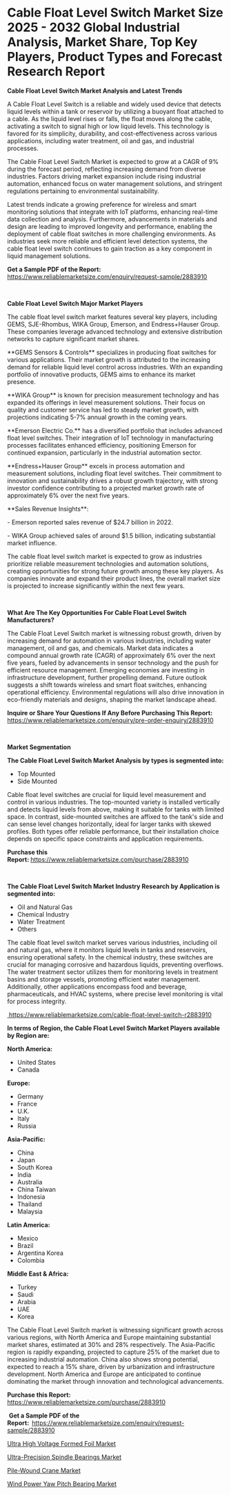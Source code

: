 <p><h1>Cable Float Level Switch Market Size 2025 - 2032 Global Industrial Analysis, Market Share, Top Key Players, Product Types and Forecast Research Report</h1></p><p><strong>Cable Float Level Switch Market Analysis and Latest Trends</strong></p>
<p><p>A Cable Float Level Switch is a reliable and widely used device that detects liquid levels within a tank or reservoir by utilizing a buoyant float attached to a cable. As the liquid level rises or falls, the float moves along the cable, activating a switch to signal high or low liquid levels. This technology is favored for its simplicity, durability, and cost-effectiveness across various applications, including water treatment, oil and gas, and industrial processes.</p><p>The Cable Float Level Switch Market is expected to grow at a CAGR of 9% during the forecast period, reflecting increasing demand from diverse industries. Factors driving market expansion include rising industrial automation, enhanced focus on water management solutions, and stringent regulations pertaining to environmental sustainability. </p><p>Latest trends indicate a growing preference for wireless and smart monitoring solutions that integrate with IoT platforms, enhancing real-time data collection and analysis. Furthermore, advancements in materials and design are leading to improved longevity and performance, enabling the deployment of cable float switches in more challenging environments. As industries seek more reliable and efficient level detection systems, the cable float level switch continues to gain traction as a key component in liquid management solutions.</p></p>
<p><strong>Get a Sample PDF of the Report:&nbsp;</strong> <a href="https://www.reliablemarketsize.com/enquiry/request-sample/2883910?utm_campaign=2008&utm_medium=2&utm_source=Github&utm_content=ia&utm_term=13032025&utm_id=cable-float-level-switch">https://www.reliablemarketsize.com/enquiry/request-sample/2883910</a></p>
<p>&nbsp;</p>
<p><strong>Cable Float Level Switch Major Market Players</strong></p>
<p><p>The cable float level switch market features several key players, including GEMS, SJE-Rhombus, WIKA Group, Emerson, and Endress+Hauser Group. These companies leverage advanced technology and extensive distribution networks to capture significant market shares.</p><p>**GEMS Sensors & Controls** specializes in producing float switches for various applications. Their market growth is attributed to the increasing demand for reliable liquid level control across industries. With an expanding portfolio of innovative products, GEMS aims to enhance its market presence.</p><p>**WIKA Group** is known for precision measurement technology and has expanded its offerings in level measurement solutions. Their focus on quality and customer service has led to steady market growth, with projections indicating 5-7% annual growth in the coming years.</p><p>**Emerson Electric Co.** has a diversified portfolio that includes advanced float level switches. Their integration of IoT technology in manufacturing processes facilitates enhanced efficiency, positioning Emerson for continued expansion, particularly in the industrial automation sector.</p><p>**Endress+Hauser Group** excels in process automation and measurement solutions, including float level switches. Their commitment to innovation and sustainability drives a robust growth trajectory, with strong investor confidence contributing to a projected market growth rate of approximately 6% over the next five years.</p><p>**Sales Revenue Insights**: </p><p>- Emerson reported sales revenue of $24.7 billion in 2022.</p><p>- WIKA Group achieved sales of around $1.5 billion, indicating substantial market influence.</p><p>The cable float level switch market is expected to grow as industries prioritize reliable measurement technologies and automation solutions, creating opportunities for strong future growth among these key players. As companies innovate and expand their product lines, the overall market size is projected to increase significantly within the next few years.</p></p>
<p>&nbsp;</p>
<p><strong>What Are The Key Opportunities For Cable Float Level Switch Manufacturers?</strong></p>
<p><p>The Cable Float Level Switch market is witnessing robust growth, driven by increasing demand for automation in various industries, including water management, oil and gas, and chemicals. Market data indicates a compound annual growth rate (CAGR) of approximately 6% over the next five years, fueled by advancements in sensor technology and the push for efficient resource management. Emerging economies are investing in infrastructure development, further propelling demand. Future outlook suggests a shift towards wireless and smart float switches, enhancing operational efficiency. Environmental regulations will also drive innovation in eco-friendly materials and designs, shaping the market landscape ahead.</p></p>
<p><strong>Inquire or Share Your Questions If Any Before Purchasing This Report:</strong> <a href="https://www.reliablemarketsize.com/enquiry/pre-order-enquiry/2883910?utm_campaign=2008&utm_medium=2&utm_source=Github&utm_content=ia&utm_term=13032025&utm_id=cable-float-level-switch">https://www.reliablemarketsize.com/enquiry/pre-order-enquiry/2883910</a></p>
<p>&nbsp;</p>
<p><strong>Market Segmentation</strong></p>
<p><strong>The Cable Float Level Switch Market Analysis by types is segmented into:</strong></p>
<p><ul><li>Top Mounted</li><li>Side Mounted</li></ul></p>
<p><p>Cable float level switches are crucial for liquid level measurement and control in various industries. The top-mounted variety is installed vertically and detects liquid levels from above, making it suitable for tanks with limited space. In contrast, side-mounted switches are affixed to the tank's side and can sense level changes horizontally, ideal for larger tanks with skewed profiles. Both types offer reliable performance, but their installation choice depends on specific space constraints and application requirements.</p></p>
<p><strong>Purchase this Report:&nbsp;</strong><a href="https://www.reliablemarketsize.com/purchase/2883910?utm_campaign=2008&utm_medium=2&utm_source=Github&utm_content=ia&utm_term=13032025&utm_id=cable-float-level-switch">https://www.reliablemarketsize.com/purchase/2883910</a></p>
<p>&nbsp;</p>
<p><strong>The Cable Float Level Switch Market Industry Research by Application is segmented into:</strong></p>
<p><ul><li>Oil and Natural Gas</li><li>Chemical Industry</li><li>Water Treatment</li><li>Others</li></ul></p>
<p><p>The cable float level switch market serves various industries, including oil and natural gas, where it monitors liquid levels in tanks and reservoirs, ensuring operational safety. In the chemical industry, these switches are crucial for managing corrosive and hazardous liquids, preventing overflows. The water treatment sector utilizes them for monitoring levels in treatment basins and storage vessels, promoting efficient water management. Additionally, other applications encompass food and beverage, pharmaceuticals, and HVAC systems, where precise level monitoring is vital for process integrity.</p></p>
<p><a href="https://www.reliablemarketsize.com/cable-float-level-switch-r2883910?utm_campaign=2008&utm_medium=2&utm_source=Github&utm_content=ia&utm_term=13032025&utm_id=cable-float-level-switch">&nbsp;https://www.reliablemarketsize.com/cable-float-level-switch-r2883910</a></p>
<p><strong>In terms of Region, the Cable Float Level Switch Market Players available by Region are:</strong></p>
<p>
    <p> <strong> North America: </strong>
        <ul>
            <li>United States</li>
            <li>Canada</li>
        </ul>
        </p> 
    <p> <strong> Europe: </strong>
        <ul>
            <li>Germany</li>
            <li>France</li>
            <li>U.K.</li>
            <li>Italy</li>
            <li>Russia</li>
        </ul>
        </p> 
    <p> <strong> Asia-Pacific: </strong>
        <ul>
            <li>China</li>
            <li>Japan</li>
            <li>South Korea</li>
            <li>India</li>
            <li>Australia</li>
            <li>China Taiwan</li>
            <li>Indonesia</li>
            <li>Thailand</li>
            <li>Malaysia</li>
        </ul>
        </p> 
    <p> <strong> Latin America: </strong>
        <ul>
            <li>Mexico</li>
            <li>Brazil</li>
            <li>Argentina Korea</li>
            <li>Colombia</li>
        </ul>
        </p> 
    <p> <strong> Middle East & Africa: </strong>
        <ul>
            <li>Turkey</li>
            <li>Saudi</li>
            <li>Arabia</li>
            <li>UAE</li>
            <li>Korea</li>
        </ul>
    </p>
    </p>
<p><p>The Cable Float Level Switch market is witnessing significant growth across various regions, with North America and Europe maintaining substantial market shares, estimated at 30% and 28% respectively. The Asia-Pacific region is rapidly expanding, projected to capture 25% of the market due to increasing industrial automation. China also shows strong potential, expected to reach a 15% share, driven by urbanization and infrastructure development. North America and Europe are anticipated to continue dominating the market through innovation and technological advancements.</p></p>
<p><strong>Purchase this Report: </strong><a href="https://www.reliablemarketsize.com/purchase/2883910?utm_campaign=2008&utm_medium=2&utm_source=Github&utm_content=ia&utm_term=13032025&utm_id=cable-float-level-switch">https://www.reliablemarketsize.com/purchase/2883910</a></p>
<p>&nbsp;<strong>Get a Sample PDF of the Report:&nbsp;&nbsp;</strong><a href="https://www.reliablemarketsize.com/enquiry/request-sample/2883910?utm_campaign=2008&utm_medium=2&utm_source=Github&utm_content=ia&utm_term=13032025&utm_id=cable-float-level-switch">https://www.reliablemarketsize.com/enquiry/request-sample/2883910</a></p>
<p><strong></strong></p>
<p><p><a href="https://github.com/tyreinhssan/Market-Research-Report-List-1/blob/main/ultra-high-voltage-formed-foil-market.md?utm_campaign=2008&utm_medium=2&utm_source=Github&utm_content=ia&utm_term=13032025&utm_id=cable-float-level-switch">Ultra High Voltage Formed Foil Market</a></p><p><a href="https://github.com/PeterParrish5/Market-Research-Report-List-7/blob/main/ultra-precision-spindle-bearings-market.md?utm_campaign=2008&utm_medium=2&utm_source=Github&utm_content=ia&utm_term=13032025&utm_id=cable-float-level-switch">Ultra-Precision Spindle Bearings Market</a></p><p><a href="https://github.com/ftnlewins/Market-Research-Report-List-1/blob/main/pile-wound-crane-market.md?utm_campaign=2008&utm_medium=2&utm_source=Github&utm_content=ia&utm_term=13032025&utm_id=cable-float-level-switch">Pile-Wound Crane Market</a></p><p><a href="https://github.com/hiwatchucuy/Market-Research-Report-List-1/blob/main/wind-power-yaw-pitch-bearing-market.md?utm_campaign=2008&utm_medium=2&utm_source=Github&utm_content=ia&utm_term=13032025&utm_id=cable-float-level-switch">Wind Power Yaw Pitch Bearing Market</a></p></p>